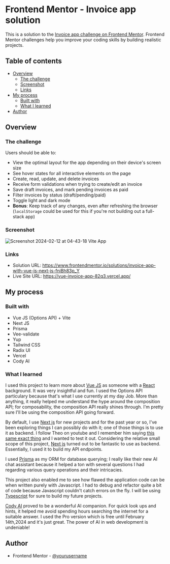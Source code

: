 # Frontend Mentor - Invoice app solution

This is a solution to the [Invoice app challenge on Frontend Mentor](https://www.frontendmentor.io/challenges/invoice-app-i7KaLTQjl). Frontend Mentor challenges help you improve your coding skills by building realistic projects. 

## Table of contents

- [Overview](#overview)
  - [The challenge](#the-challenge)
  - [Screenshot](#screenshot)
  - [Links](#links)
- [My process](#my-process)
  - [Built with](#built-with)
  - [What I learned](#what-i-learned)
- [Author](#author)

## Overview

### The challenge

Users should be able to:

- View the optimal layout for the app depending on their device's screen size
- See hover states for all interactive elements on the page
- Create, read, update, and delete invoices
- Receive form validations when trying to create/edit an invoice
- Save draft invoices, and mark pending invoices as paid
- Filter invoices by status (draft/pending/paid)
- Toggle light and dark mode
- **Bonus**: Keep track of any changes, even after refreshing the browser (`localStorage` could be used for this if you're not building out a full-stack app)

### Screenshot

![Screenshot 2024-02-12 at 04-43-18 Vite App](https://github.com/kentntwari/vue-invoice-app/assets/78382017/94c310b9-89ed-4109-af83-d3612f30fd19)

### Links

- Solution URL: https://www.frontendmentor.io/solutions/invoice-app-with-vue-js-next-js-fniBh83p_Y
- Live Site URL: https://vue-invoice-app-82q3.vercel.app/

## My process

### Built with

- Vue JS (Options API) + Vite
- Next JS
- Prisma
- Vee-validate
- Yup
- Tailwind CSS
- Radix UI
- Vercel
- Cody AI

### What I learned

I used this project to learn more about [Vue JS](https://vuejs.org/) as someone with a [React](https://react.dev/learn) background. It was very insightful and fun. I used the Options API particulary because that's what I use currently at my day Job. More than anything, it really helped me understand the hype around
the composition API; for composability, the composition API really shines through. I'm pretty sure I'll be using the composition API going forward. 

By default, I use [Next js](https://nextjs.org/docs) for new projects and for the past year or so, I've been exploring things I can possibly do with it; one of those things is to use it as backend. I follow Theo on youtube and I remember him saying [this same exact thing](https://www.youtube.com/watch?v=2cB5Fh46Vi4) and I wanted to test it out. 
Considering the relative small scope of this project, [Next js](https://nextjs.org/docs) turned out to be fantastic to use as backend. Essentially, I used it to build my API endpoints.

I used [Prisma](https://www.prisma.io/docs/getting-started) as my ORM for database querying; I really like their new AI chat assistant because it helped a ton with several questions I had regarding various query operations and their intricacies.

This project also enabled me to see how flawed the application code can be when written purely with Javascript. I had to debug and refactor quite a bit of code because Javascript couldn't catch errors on the fly. I will be using [Typescript](https://www.typescriptlang.org/) for sure to build my future projects.

[Cody AI](https://sourcegraph.com/cody) proved to be a wonderful AI companion. For quick look ups and hints, it helped me avoid spending hours searching the internet for a suitable answer. I used the Pro version which is free until February 14th,2024 and it's just great. The power of AI in web development is undeniable!


## Author

- Frontend Mentor - [@yourusername](https://www.frontendmentor.io/profile/kentntwari)
